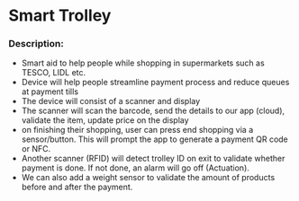 # Smart Trolley

### Description:

- Smart aid to help people while shopping in supermarkets such as TESCO, LIDL etc.
- Device will help people streamline payment process and reduce queues at payment tills
- The device will consist of a scanner and display
- The scanner will scan the barcode, send the details to our app (cloud), validate the item, update price on the display
- on finishing their shopping, user can press end shopping via a sensor/button. This will prompt the app to generate a payment QR code or NFC.
- Another scanner (RFID) will detect trolley ID on exit to validate whether payment is done. If not done, an alarm will go off (Actuation).
- We can also add a weight sensor to validate the amount of products before and after the payment.